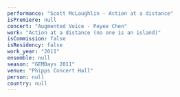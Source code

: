 ```yaml
---
performance: "Scott McLaughlin - Action at a distance"
isPremiere: null
concert: "Augmented Voice - Peyee Chen"
work: "Action at a distance (no one is an island)"
isCommission: false
isResidency: false
work_year: "2011"
ensemble: null
season: "GEMDays 2011"
venue: "Phipps Concert Hall"
person: null
country: null
---
```


